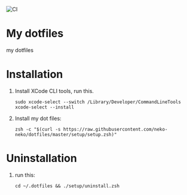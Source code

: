 ![CI](https://github.com/neko-neko/dotfiles/workflows/CI/badge.svg?branch=master)

# My dotfiles
my dotfiles

# Installation
1. Install XCode CLI tools, run this.
    ```terminal
    sudo xcode-select --switch /Library/Developer/CommandLineTools
    xcode-select --install
    ```

2. Install my dot files:  
    ```terminal
    zsh -c "$(curl -s https://raw.githubusercontent.com/neko-neko/dotfiles/master/setup/setup.zsh)"
    ```

# Uninstallation
1. run this:  
    ```terminal
    cd ~/.dotfiles && ./setup/uninstall.zsh
    ```
